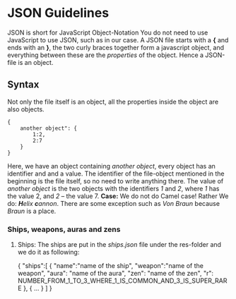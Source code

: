 # JSON Guidelines
JSON is short for JavaScript Object-Notation
You do not need to use JavaScript to use JSON, such as in our case. A JSON file starts with a __{__ and ends with an __}__, the two curly braces together form a javascript object, and everything between these are the _properties_ of the object. Hence a JSON-file is an object.

## Syntax
Not only the file itself is an object, all the properties inside the object are also objects.

	{
		another object": {
			1:2,
			2:7 
		}
	}
Here, we have an object containing _another object_, every object has an identifier and and a value. The identifier of the file-object mentioned in the beginning is the file itself, so no need to write anything there.
The value of _another object_ is the two objects with the identifiers _1_ and _2_, where _1_ has the value 2, and _2_ – the value 7. 
__Case:__  We do not do Camel case! Rather We do: _**H**elix **c**annon_.
There are some exception such as _Von Braun_ because _Braun_ is a place.
### Ships, weapons, auras and zens
1. Ships:
The ships are put in the _ships.json_ file under the res-folder and we do it as following:

	{
		"ships":[
				{
					"name":"name of the ship", "weapon":"name of the weapon", "aura": "name of the aura", "zen": "name of the zen", "r": NUMBER_FROM_1_TO_3_WHERE_1_IS_COMMON_AND_3_IS_SUPER_RARE
				},
				{
					...
				}
		]
	}
	



